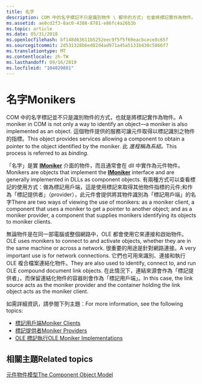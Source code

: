```yaml
---
title: 名字
description: COM 中的名字標記不只是識別物件 \ 郵件的方式; 也會將標記實作為物件。
ms.assetid: ae0cd2f3-8ac0-4388-8781-e86fc4a26b3b
ms.topic: article
ms.date: 05/31/2018
ms.openlocfilehash: bf148d63611b5252eec9f5f5f69eacbcece8c65f
ms.sourcegitcommit: 2d531328b6ed82d4ad971a45a5131b430c5866f7
ms.translationtype: MT
ms.contentlocale: zh-TW
ms.lasthandoff: 09/16/2019
ms.locfileid: "104020881"
---
```

# <a name="monikers"></a><span data-ttu-id="15ddd-103">名字</span><span class="sxs-lookup"><span data-stu-id="15ddd-103">Monikers</span></span>

<span data-ttu-id="15ddd-104">COM 中的名字標記並不只是識別物件的方式，也就是將標記實作為物件。</span><span class="sxs-lookup"><span data-stu-id="15ddd-104">A moniker in COM is not only a way to identify an object—a moniker is also implemented as an object.</span></span> <span data-ttu-id="15ddd-105">這個物件提供的服務可讓元件取得以標記識別之物件的指標。</span><span class="sxs-lookup"><span data-stu-id="15ddd-105">This object provides services allowing a component to obtain a pointer to the object identified by the moniker.</span></span> <span data-ttu-id="15ddd-106">此 *進程稱為系結。*</span><span class="sxs-lookup"><span data-stu-id="15ddd-106">This process is referred to as *binding*.</span></span>

<span data-ttu-id="15ddd-107">「名字」是實 [**IMoniker**](/windows/desktop/api/ObjIdl/nn-objidl-imoniker) 介面的物件，而且通常會在 dll 中實作為元件物件。</span><span class="sxs-lookup"><span data-stu-id="15ddd-107">Monikers are objects that implement the [**IMoniker**](/windows/desktop/api/ObjIdl/nn-objidl-imoniker) interface and are generally implemented in DLLs as component objects.</span></span> <span data-ttu-id="15ddd-108">有兩種方式可以查看標記的使用方式：做為標記用戶端，這是使用標記來取得其他物件指標的元件;和作為「標記提供者」（provider），此元件會提供將其物件識別為「標記用戶端」的名字</span><span class="sxs-lookup"><span data-stu-id="15ddd-108">There are two ways of viewing the use of monikers: as a moniker client, a component that uses a moniker to get a pointer to another object; and as a moniker provider, a component that supplies monikers identifying its objects to moniker clients.</span></span>

<span data-ttu-id="15ddd-109">無論物件是在同一部電腦或整個網路中，OLE 都會使用它來連接和啟始物件。</span><span class="sxs-lookup"><span data-stu-id="15ddd-109">OLE uses monikers to connect to and activate objects, whether they are in the same machine or across a network.</span></span> <span data-ttu-id="15ddd-110">很重要的用途是針對網路連接。</span><span class="sxs-lookup"><span data-stu-id="15ddd-110">A very important use is for network connections.</span></span> <span data-ttu-id="15ddd-111">它們也可用來識別、連接和執行 OLE 複合檔案連結化物件。</span><span class="sxs-lookup"><span data-stu-id="15ddd-111">They are also used to identify, connect to, and run OLE compound document link objects.</span></span> <span data-ttu-id="15ddd-112">在此情況下，連結來源會作為「標記提供者」，而保留連結化物件的容器則會作為「標記用戶端」。</span><span class="sxs-lookup"><span data-stu-id="15ddd-112">In this case, the link source acts as the moniker provider and the container holding the link object acts as the moniker client.</span></span>

<span data-ttu-id="15ddd-113">如需詳細資訊，請參閱下列主題：</span><span class="sxs-lookup"><span data-stu-id="15ddd-113">For more information, see the following topics:</span></span>

-   [<span data-ttu-id="15ddd-114">標記用戶端</span><span class="sxs-lookup"><span data-stu-id="15ddd-114">Moniker Clients</span></span>](moniker-clients.md)
-   [<span data-ttu-id="15ddd-115">標記提供者</span><span class="sxs-lookup"><span data-stu-id="15ddd-115">Moniker Providers</span></span>](moniker-providers.md)
-   [<span data-ttu-id="15ddd-116">OLE 標記執行</span><span class="sxs-lookup"><span data-stu-id="15ddd-116">OLE Moniker Implementations</span></span>](ole-moniker-implementations.md)

## <a name="related-topics"></a><span data-ttu-id="15ddd-117">相關主題</span><span class="sxs-lookup"><span data-stu-id="15ddd-117">Related topics</span></span>

<dl> <dt>

[<span data-ttu-id="15ddd-118">元件物件模型</span><span class="sxs-lookup"><span data-stu-id="15ddd-118">The Component Object Model</span></span>](the-component-object-model.md)
</dt> </dl>

 

 




